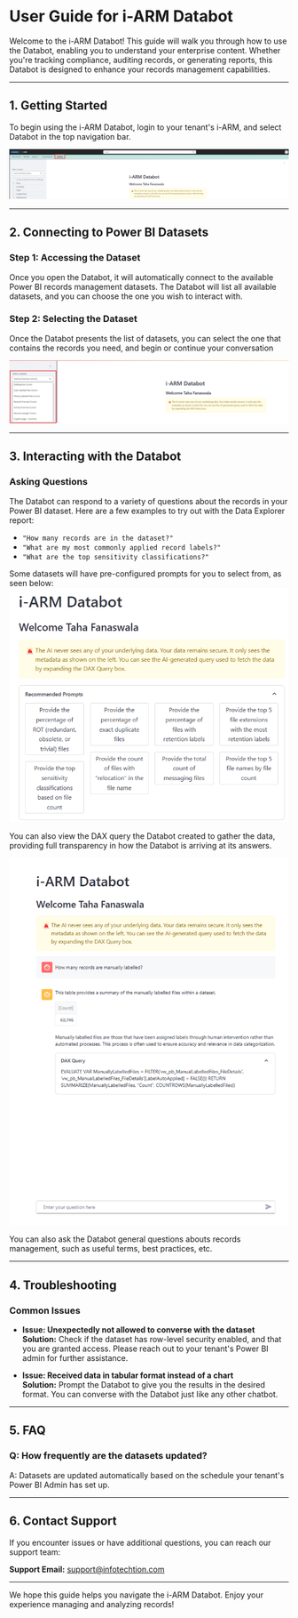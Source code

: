 # User Guide for i-ARM Databot

Welcome to the i-ARM Databot! This guide will walk you through how to use the Databot, enabling you to understand your enterprise content. Whether you're tracking compliance, auditing records, or generating reports, this Databot is designed to enhance your records management capabilities.

---
## 1. Getting Started

To begin using the i-ARM Databot, login to your tenant's i-ARM, and select Databot in the top navigation bar.

![Databot Interface](./accessing.png)

---

## 2. Connecting to Power BI Datasets

### Step 1: Accessing the Dataset
Once you open the Databot, it will automatically connect to the available Power BI records management datasets. The Databot will list all available datasets, and you can choose the one you wish to interact with.

### Step 2: Selecting the Dataset
Once the Databot presents the list of datasets, you can select the one that contains the records you need, and begin or continue your conversation

![Dataset Selection Screen](./selecting.png)

---

## 3. Interacting with the Databot

### Asking Questions
The Databot can respond to a variety of questions about the records in your Power BI dataset. Here are a few examples to try out with the Data Explorer report:

- `"How many records are in the dataset?"`
- `"What are my most commonly applied record labels?"`
- `"What are the top sensitivity classifications?"`

Some datasets will have pre-configured prompts for you to select from, as seen below:
![Prompt Recommendations](./recommendations.png)

You can also view the DAX query the Databot created to gather the data, providing full transparency in how the Databot is arriving at its answers.

![Databot Interaction](./interacting.png)


You can also ask the Databot general questions abouts records management, such as useful terms, best practices, etc. 


---

## 4. Troubleshooting

### Common Issues

- **Issue: Unexpectedly not allowed to converse with the dataset**  
  **Solution:** Check if the dataset has row-level security enabled, and that you are granted access. Please reach out to your tenant's Power BI admin for further assistance.

- **Issue: Received data in tabular format instead of a chart**  
  **Solution:** Prompt the Databot to give you the results in the desired format. You can converse with the Databot just like any other chatbot.

---

## 5. FAQ

### Q: How frequently are the datasets updated?
A: Datasets are updated automatically based on the schedule your tenant's Power BI Admin has set up.



---

## 6. Contact Support

If you encounter issues or have additional questions, you can reach our support team:

**Support Email:** support@infotechtion.com  

---

We hope this guide helps you navigate the i-ARM Databot. Enjoy your experience managing and analyzing records!
